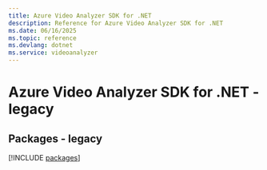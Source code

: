 ```yaml
---
title: Azure Video Analyzer SDK for .NET
description: Reference for Azure Video Analyzer SDK for .NET
ms.date: 06/16/2025
ms.topic: reference
ms.devlang: dotnet
ms.service: videoanalyzer
---
```

# Azure Video Analyzer SDK for .NET - legacy
## Packages - legacy
[!INCLUDE [packages](video-analyzer-index.md)]